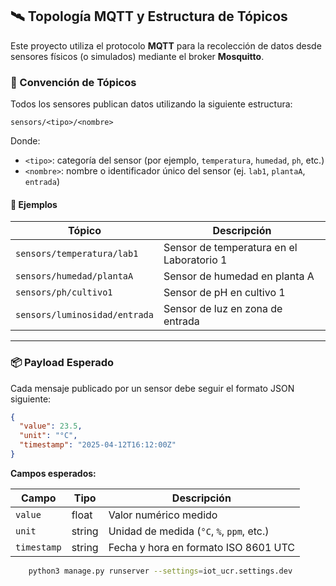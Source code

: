 
## 🛰️ Topología MQTT y Estructura de Tópicos

Este proyecto utiliza el protocolo **MQTT** para la recolección de datos desde sensores físicos (o simulados) mediante el broker **Mosquitto**.

### 🧭 Convención de Tópicos

Todos los sensores publican datos utilizando la siguiente estructura:

```
sensors/<tipo>/<nombre>
```

Donde:
- `<tipo>`: categoría del sensor (por ejemplo, `temperatura`, `humedad`, `ph`, etc.)
- `<nombre>`: nombre o identificador único del sensor (ej. `lab1`, `plantaA`, `entrada`)

#### 📌 Ejemplos

| Tópico                            | Descripción                             |
|----------------------------------|-----------------------------------------|
| `sensors/temperatura/lab1`       | Sensor de temperatura en el Laboratorio 1 |
| `sensors/humedad/plantaA`        | Sensor de humedad en planta A             |
| `sensors/ph/cultivo1`            | Sensor de pH en cultivo 1                 |
| `sensors/luminosidad/entrada`    | Sensor de luz en zona de entrada          |

---

### 📦 Payload Esperado

Cada mensaje publicado por un sensor debe seguir el formato JSON siguiente:

```json
{
  "value": 23.5,
  "unit": "°C",
  "timestamp": "2025-04-12T16:12:00Z"
}
```

**Campos esperados:**

| Campo     | Tipo   | Descripción                                  |
|-----------|--------|----------------------------------------------|
| `value`   | float  | Valor numérico medido                        |
| `unit`    | string | Unidad de medida (`°C`, `%`, `ppm`, etc.)    |
| `timestamp` | string | Fecha y hora en formato ISO 8601 UTC         |


```bash
    python3 manage.py runserver --settings=iot_ucr.settings.dev
```